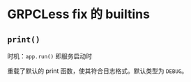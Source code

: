 # GRPCLess fix 的 builtins

## `print()`

时机：`app.run()` 即服务启动时

重载了默认的 print 函数，使其符合日志格式。默认类型为 `DEBUG`。
